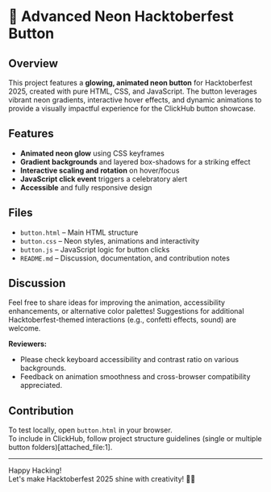 # 🎉 Advanced Neon Hacktoberfest Button

## Overview

This project features a **glowing, animated neon button** for Hacktoberfest 2025, created with pure HTML, CSS, and JavaScript. The button leverages vibrant neon gradients, interactive hover effects, and dynamic animations to provide a visually impactful experience for the ClickHub button showcase.

## Features

- **Animated neon glow** using CSS keyframes
- **Gradient backgrounds** and layered box-shadows for a striking effect
- **Interactive scaling and rotation** on hover/focus
- **JavaScript click event** triggers a celebratory alert
- **Accessible** and fully responsive design

## Files

- `button.html` – Main HTML structure
- `button.css` – Neon styles, animations and interactivity
- `button.js` – JavaScript logic for button clicks
- `README.md` – Discussion, documentation, and contribution notes

## Discussion

Feel free to share ideas for improving the animation, accessibility enhancements, or alternative color palettes! Suggestions for additional Hacktoberfest-themed interactions (e.g., confetti effects, sound) are welcome.

**Reviewers:**  
- Please check keyboard accessibility and contrast ratio on various backgrounds.  
- Feedback on animation smoothness and cross-browser compatibility appreciated.

## Contribution

To test locally, open `button.html` in your browser.  
To include in ClickHub, follow project structure guidelines (single or multiple button folders)[attached_file:1].

---

Happy Hacking!  
Let's make Hacktoberfest 2025 shine with creativity! 🎃✨
